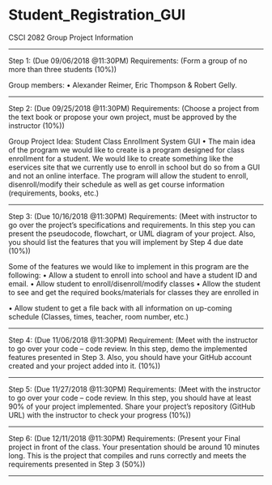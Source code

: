 # Student_Registration_GUI

CSCI 2082 Group Project Information

---------------------------------------------------------------------------------------

Step 1: (Due 09/06/2018 @11:30PM)
Requirements: (Form a group of no more than three students (10%))

Group members: 
•	Alexander Reimer, Eric Thompson & Robert Gelly.

---------------------------------------------------------------------------------------
Step 2: (Due 09/25/2018 @11:30PM)
Requirements: (Choose a project from the text book or propose your own project, must be approved by the instructor (10%))

Group Project Idea: Student Class Enrollment System GUI
•	The main idea of the program we would like to create is a program designed for class enrollment for a student. We would like to create something like the eservices site that we currently use to enroll in school but do so from a GUI and not an online interface. The program will allow the student to enroll, disenroll/modify their schedule as well as get course information (requirements, books, etc.)

---------------------------------------------------------------------------------------

Step 3: (Due 10/16/2018 @11:30PM)
Requirements: (Meet with instructor to go over the project’s specifications and requirements. In this step you can present the pseudocode, flowchart, or UML diagram of your project. Also, you should list the features that you will implement by Step 4 due date (10%))

Some of the features we would like to implement in this program are the following:
•	Allow a student to enroll into school and have a student ID and email.
•	Allow student to enroll/disenroll/modify classes
•	Allow the student to see and get the required books/materials for classes they are enrolled in

•	Allow student to get a file back with all information on up-coming schedule (Classes, times, teacher, room number, etc.)

---------------------------------------------------------------------------------------

Step 4: (Due 11/06/2018 @11:30PM)
Requirement: (Meet with the instructor to go over your code – code review. In this step, demo the implemented features presented in Step 3. Also, you should have your GitHub account created and your project added into it. (10%))

---------------------------------------------------------------------------------------

Step 5: (Due 11/27/2018 @11:30PM)
Requirements: (Meet with the instructor to go over your code – code review. In this step, you should have at least 90% of your project implemented. Share your project’s repository (GitHub URL) with the instructor to check your progress (10%))

---------------------------------------------------------------------------------------

Step 6: (Due 12/11/2018 @11:30PM)
Requirements: (Present your Final project in front of the class. Your presentation should be around 10 minutes long. This is the project that compiles and runs correctly and meets the requirements presented in Step 3 (50%))

---------------------------------------------------------------------------------------
